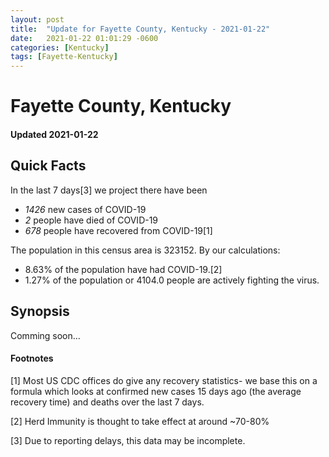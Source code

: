 ```yaml
---
layout: post
title:  "Update for Fayette County, Kentucky - 2021-01-22"
date:   2021-01-22 01:01:29 -0600
categories: [Kentucky]
tags: [Fayette-Kentucky]
---
```


# Fayette County, Kentucky
#### Updated 2021-01-22

## Quick Facts

In the last 7 days[3] we project there have been
- *1426* new cases of COVID-19
- *2* people have died of COVID-19
- *678* people have recovered from COVID-19[1]

The population in this census area is 323152. By our calculations:
- 8.63% of the population have had COVID-19.[2]
- 1.27% of the population or 4104.0 people are actively fighting the virus.

## Synopsis

Comming soon...


#### Footnotes

[1] Most US CDC offices do give any recovery statistics- we base this on a formula which looks at confirmed new cases
15 days ago (the average recovery time) and deaths over the last 7 days.

[2] Herd Immunity is thought to take effect at around ~70-80%

[3] Due to reporting delays, this data may be incomplete.
 
    